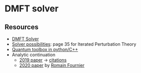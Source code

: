 # DMFT solver

## Resources
- [DMFT Solver](https://github.com/cometscome/DMFT_withJulia)
- [Solver possibilities](https://www.theorie.physik.uni-muenchen.de/activities/schools/archiv/asc_school_17/extramaterial/parcollet_slides_3.pdf): page 35 for Iterated Perturbation Theory
- [Quantum toolbox in python/C++](https://triqs.github.io/triqs/latest/)
- Analytic continuation
   - [2019 paper](https://arxiv.org/abs/1806.03841) -> [citations](https://scholar.google.co.il/scholar?oi=bibs&hl=en&cites=18149676228975098363)
   - [2020 paper](https://actu.epfl.ch/news/le-machine-learning-pour-les-problemes-de-prolonge/) by [Romain Fournier](https://www.linkedin.com/in/romain-fournier-08466895)
